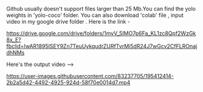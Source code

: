 Github usually doesn't support files larger than 25 Mb.You can find the yolo weights in 'yolo-coco' folder. You can also download 'colab' file , input video in my google drive
folder . Here is the link -

https://drive.google.com/drive/folders/1myV_5IMO7p6Fa_KL1zc8Qpf2WzGk8x_E?fbclid=IwAR1895lSEY9Zn7TeuUykqudrZURfTvrMi5dR24J7wGcv2CfFLROnajdhNMs


Here's the output video --> 

https://user-images.githubusercontent.com/83237705/195412414-2b2a5d42-4492-4925-924d-58f70e0014d7.mp4

